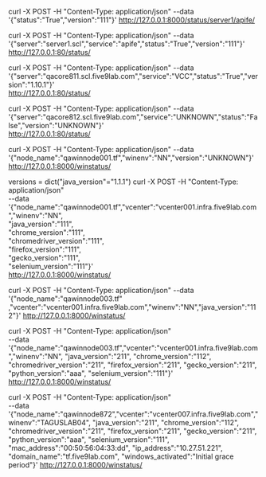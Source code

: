 curl -X POST  -H "Content-Type: application/json" --data '{"status":"True","version":"111"}' http://127.0.0.1:8000/status/server1/apife/

curl -X POST  -H "Content-Type: application/json" --data '{"server":"server1.scl","service":"apife","status":"True","version":"111"}' \
 http://127.0.0.1:80/status/


curl -X POST  -H "Content-Type: application/json" --data '{"server":"qacore811.scl.five9lab.com","service":"VCC","status":"True","version":"1.10.1"}' \
 http://127.0.0.1:80/status/

curl -X POST  -H "Content-Type: application/json" --data '{"server":"qacore812.scl.five9lab.com","service":"UNKNOWN","status":"False","version":"UNKNOWN"}' \
 http://127.0.0.1:80/status/



curl -X POST  -H "Content-Type: application/json" --data '{"node_name":"qawinnode001.tf","winenv":"NN","version":"UNKNOWN"}'  http://127.0.0.1:8000/winstatus/


versions = dict("java_version"="1.1.1")
curl -X POST  -H "Content-Type: application/json" \
 --data '{"node_name":"qawinnode001.tf","vcenter":"vcenter001.infra.five9lab.com","winenv":"NN",\
 "java_version":"111",\
 "chrome_version":"111",\
 "chromedriver_version":"111",\
 "firefox_version":"111",\
 "gecko_version":"111",\
 "selenium_version":"111"}'\
  http://127.0.0.1:8000/winstatus/



curl -X POST  -H "Content-Type: application/json"  --data '{"node_name":"qawinnode003.tf"
,"vcenter":"vcenter001.infra.five9lab.com","winenv":"NN","java_version":"112"}'  http://127.0.0.1:8000/winstatus/

  curl -X POST  -H "Content-Type: application/json" \
  --data '{"node_name":"qawinnode003.tf","vcenter":"vcenter001.infra.five9lab.com","winenv":"NN",
 "java_version":"211",
 "chrome_version":"112",
 "chromedriver_version":"211",
 "firefox_version":"211",
 "gecko_version":"211",
 "python_version":"aaa",
  "selenium_version":"111"}'  http://127.0.0.1:8000/winstatus/


  curl -X POST  -H "Content-Type: application/json" \
  --data '{"node_name":"qawinnode872","vcenter":"vcenter007.infra.five9lab.com","winenv":"TAGUSLAB04",
 "java_version":"211",
 "chrome_version":"112",
 "chromedriver_version":"211",
 "firefox_version":"211",
 "gecko_version":"211",
 "python_version":"aaa",
  "selenium_version":"111",
  "mac_address":"00:50:56:04:33:dd",
  "ip_address":"10.27.51.221",
  "domain_name":"tf.five9lab.com",
  "windows_activated":"Initial grace period"}'  http://127.0.0.1:8000/winstatus/